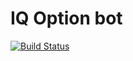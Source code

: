 # IQ Option bot
[![Build Status](https://travis-ci.org/n1nj4z33/iqoption_bot.png)](https://travis-ci.org/n1nj4z33/iqoption_bot)

